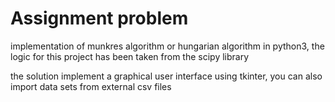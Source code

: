 # Assignment problem

implementation of munkres algorithm or hungarian algorithm in python3, the 
logic for this project has been taken from the scipy library

the solution implement a graphical user interface using tkinter, you can also
import data sets from external csv files
